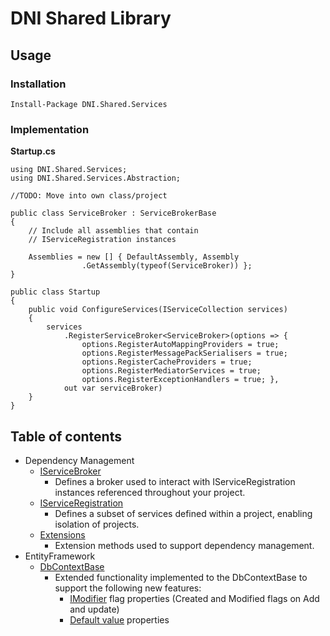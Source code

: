 ﻿# DNI Shared Library

## Usage
### Installation
    Install-Package DNI.Shared.Services
### Implementation
**Startup.cs**
    
    using DNI.Shared.Services;
    using DNI.Shared.Services.Abstraction;

    //TODO: Move into own class/project

    public class ServiceBroker : ServiceBrokerBase
    {
        // Include all assemblies that contain 
        // IServiceRegistration instances
        
        Assemblies = new [] { DefaultAssembly, Assembly
                    .GetAssembly(typeof(ServiceBroker)) };
    }

    public class Startup
    {
        public void ConfigureServices(IServiceCollection services)
        {
            services
                .RegisterServiceBroker<ServiceBroker>(options => { 
                    options.RegisterAutoMappingProviders = true; 
                    options.RegisterMessagePackSerialisers = true;
                    options.RegisterCacheProviders = true;
                    options.RegisterMediatorServices = true;
                    options.RegisterExceptionHandlers = true; }, 
                out var serviceBroker)
        }
    }

## Table of contents
- Dependency Management
  - [IServiceBroker](ServiceBroker/index.md)
    - Defines a broker used to interact with IServiceRegistration instances 
referenced throughout your project.
  - [IServiceRegistration](ServiceRegistration/index.md)
    -  Defines a subset of services defined within a project, enabling isolation 
of projects.
  - [Extensions](DependencyManagement/extensions.md)
    - Extension methods used to support dependency management.
 - EntityFramework
   - [DbContextBase](EntityFramework/DbContextBase.md)
     - Extended functionality implemented to the DbContextBase to support
the following new features:
        - [IModifier](Attributes/Modifier/index.md) flag properties 
(Created and Modified flags on Add and update)
        - [Default value](Attributes/DefaultValue/index.md) properties